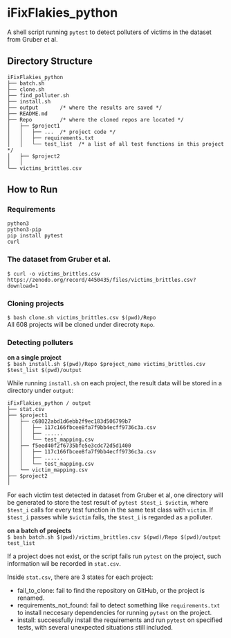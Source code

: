 # iFixFlakies_python
A shell script running `pytest` to detect polluters of victims in the dataset from Gruber et al.  

## Directory Structure
```
iFixFlakies_python    
├── batch.sh  
├── clone.sh  
├── find_polluter.sh  
├── install.sh  
├── output       /* where the results are saved */  
├── README.md  
├── Repo         /* where the cloned repos are located */  
│   ├── $project1 
│   │   ├── ...  /* project code */  
│   │   ├── requirements.txt  
│   │   └── test_list  /* a list of all test functions in this project */  
│   ├── $project2
│   │
└── victims_brittles.csv  
```

## How to Run

### Requirements
```
python3
python3-pip
pip install pytest
curl
```

### The dataset from Gruber et al.
`$ curl -o victims_brittles.csv https://zenodo.org/record/4450435/files/victims_brittles.csv?download=1`

### Cloning projects
`$ bash clone.sh victims_brittles.csv $(pwd)/Repo`  
All 608 projects will be cloned under direcroty `Repo`.  

### Detecting polluters
**on a single project**  
`$ bash install.sh $(pwd)/Repo $project_name victims_brittles.csv $test_list $(pwd)/output`

While running `install.sh` on each project, the result data will be stored in a directory under `output`:
```
iFixFlakies_python / output
├── stat.csv
├── $project1
│   ├── c68022abd1d6ebb2f9ec183d506799b7
│   │   ├── 117c166fbcee8fa7f9bb4ecff9736c3a.csv
│   │   ├── ......
│   │   └── test_mapping.csv
│   ├── f5eed40f2f6735bfe5e3cdc72d5d1400
│   │   ├── 117c166fbcee8fa7f9bb4ecff9736c3a.csv
│   │   ├── ......
│   │   └── test_mapping.csv
│   └── victim_mapping.csv
├── $project2
│
```
For each victim test detected in dataset from Gruber et al, one directory will be generated to store the test result of `pytest $test_i $victim`, where `$test_i` calls for every test function in the same test class with `victim`. If `$test_i` passes while `$victim` fails, the `$test_i` is regarded as a polluter.

**on a batch of projects**  
`$ bash batch.sh $(pwd)/victims_brittles.csv $(pwd)/Repo $(pwd)/output test_list`

If a project does not exist, or the script fails run `pytest` on the project, such information wil be recorded in `stat.csv`.

Inside `stat.csv`, there are 3 states for each project:
 - fail\_to\_clone: fail to find the repository on GitHub, or the project is renamed.
 - requirements\_not\_found: fail to detect something like `requirements.txt` to install neccesary dependencies for running `pytest` on the project.
 - install: successfully install the requirements and run `pytest` on specified tests, with several unexpected situations still included.
 
 



